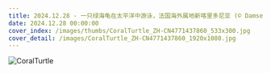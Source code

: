 ```yaml
---
title: 2024.12.28 - 一只绿海龟在太平洋中游泳，法国海外属地新喀里多尼亚 (© Damsea/Shutterstock)
date: 2024.12.28 00:00:00
cover_index: /images/thumbs/CoralTurtle_ZH-CN4771437860_533x300.jpg
cover_detail: /images/CoralTurtle_ZH-CN4771437860_1920x1080.jpg
---
```


![CoralTurtle](/images/CoralTurtle_ZH-CN4771437860_1920x1080.jpg)
